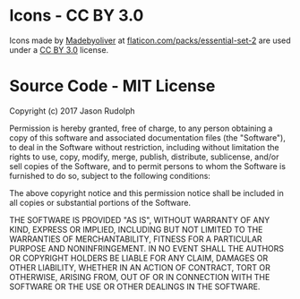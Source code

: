 # Icons - CC BY 3.0

Icons made by [Madebyoliver](http://www.flaticon.com/authors/madebyoliver) at [flaticon.com/packs/essential-set-2](http://www.flaticon.com/packs/essential-set-2) are used under a [CC BY  3.0](http://creativecommons.org/licenses/by/3.0/) license.

# Source Code - MIT License

Copyright (c) 2017 Jason Rudolph

Permission is hereby granted, free of charge, to any person obtaining a copy
of this software and associated documentation files (the "Software"), to deal
in the Software without restriction, including without limitation the rights
to use, copy, modify, merge, publish, distribute, sublicense, and/or sell
copies of the Software, and to permit persons to whom the Software is
furnished to do so, subject to the following conditions:

The above copyright notice and this permission notice shall be included in all
copies or substantial portions of the Software.

THE SOFTWARE IS PROVIDED "AS IS", WITHOUT WARRANTY OF ANY KIND, EXPRESS OR
IMPLIED, INCLUDING BUT NOT LIMITED TO THE WARRANTIES OF MERCHANTABILITY,
FITNESS FOR A PARTICULAR PURPOSE AND NONINFRINGEMENT. IN NO EVENT SHALL THE
AUTHORS OR COPYRIGHT HOLDERS BE LIABLE FOR ANY CLAIM, DAMAGES OR OTHER
LIABILITY, WHETHER IN AN ACTION OF CONTRACT, TORT OR OTHERWISE, ARISING FROM,
OUT OF OR IN CONNECTION WITH THE SOFTWARE OR THE USE OR OTHER DEALINGS IN THE
SOFTWARE.
